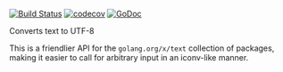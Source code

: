 [![Build Status](https://travis-ci.org/Teamwork/toutf8.svg?branch=master)](https://travis-ci.org/Teamwork/toutf8)
[![codecov](https://codecov.io/gh/Teamwork/toutf8/branch/master/graph/badge.svg)](https://codecov.io/gh/Teamwork/toutf8)
[![GoDoc](https://godoc.org/github.com/Teamwork/toutf8?status.svg)](https://godoc.org/github.com/Teamwork/toutf8)


Converts text to UTF-8

This is a friendlier API for the `golang.org/x/text` collection of packages,
making it easier to call for arbitrary input in an iconv-like manner.
